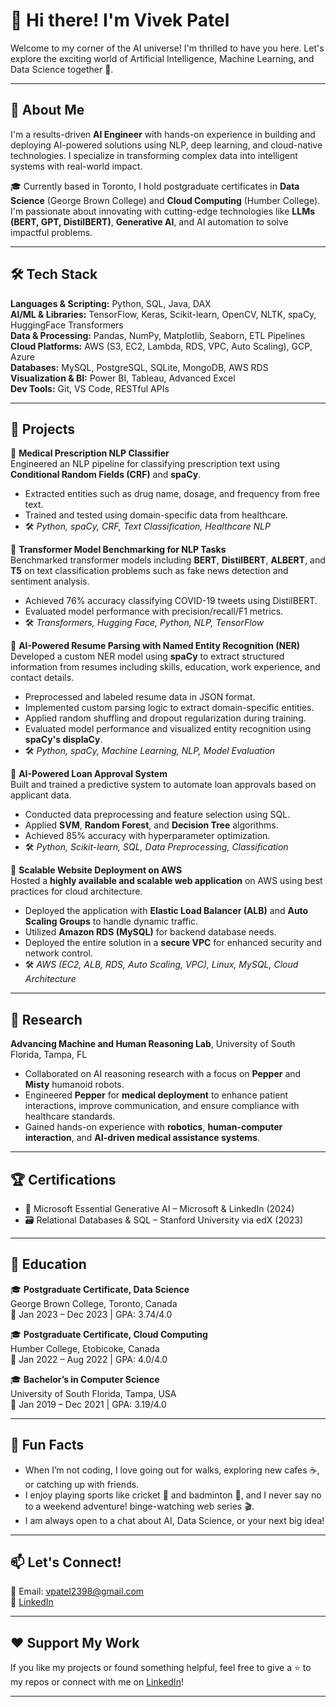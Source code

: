# 👋 Hi there! I'm Vivek Patel

Welcome to my corner of the AI universe! I'm thrilled to have you here. Let's explore the exciting world of Artificial Intelligence, Machine Learning, and Data Science together 🚀.

---

## 🧠 About Me

I'm a results-driven **AI Engineer** with hands-on experience in building and deploying AI-powered solutions using NLP, deep learning, and cloud-native technologies. I specialize in transforming complex data into intelligent systems with real-world impact.

🎓 Currently based in Toronto, I hold postgraduate certificates in **Data Science** (George Brown College) and **Cloud Computing** (Humber College). I'm passionate about innovating with cutting-edge technologies like **LLMs (BERT, GPT, DistilBERT)**, **Generative AI**, and AI automation to solve impactful problems.

---

## 🛠️ Tech Stack

**Languages & Scripting:** Python, SQL, Java, DAX  
**AI/ML & Libraries:** TensorFlow, Keras, Scikit-learn, OpenCV, NLTK, spaCy, HuggingFace Transformers  
**Data & Processing:** Pandas, NumPy, Matplotlib, Seaborn, ETL Pipelines  
**Cloud Platforms:** AWS (S3, EC2, Lambda, RDS, VPC, Auto Scaling), GCP, Azure  
**Databases:** MySQL, PostgreSQL, SQLite, MongoDB, AWS RDS  
**Visualization & BI:** Power BI, Tableau, Advanced Excel  
**Dev Tools:** Git, VS Code, RESTful APIs 

---

## 🚀 Projects

🔹 **Medical Prescription NLP Classifier**  
Engineered an NLP pipeline for classifying prescription text using **Conditional Random Fields (CRF)** and **spaCy**.

- Extracted entities such as drug name, dosage, and frequency from free text.
- Trained and tested using domain-specific data from healthcare.
- 🛠️ *Python, spaCy, CRF, Text Classification, Healthcare NLP*

🔹 **Transformer Model Benchmarking for NLP Tasks**  
Benchmarked transformer models including **BERT**, **DistilBERT**, **ALBERT**, and **T5** on text classification problems such as fake news detection and sentiment analysis.

- Achieved 76% accuracy classifying COVID-19 tweets using DistilBERT.
- Evaluated model performance with precision/recall/F1 metrics.
- 🛠️ *Transformers, Hugging Face, Python, NLP, TensorFlow*

🔹 **AI-Powered Resume Parsing with Named Entity Recognition (NER)**  
Developed a custom NER model using **spaCy** to extract structured information from resumes including skills, education, work experience, and contact details.

- Preprocessed and labeled resume data in JSON format.
- Implemented custom parsing logic to extract domain-specific entities.
- Applied random shuffling and dropout regularization during training.
- Evaluated model performance and visualized entity recognition using **spaCy's displaCy**.
- 🛠️ *Python, spaCy, Machine Learning, NLP, Model Evaluation*

🔹 **AI-Powered Loan Approval System**  
Built and trained a predictive system to automate loan approvals based on applicant data.

- Conducted data preprocessing and feature selection using SQL.
- Applied **SVM**, **Random Forest**, and **Decision Tree** algorithms.
- Achieved 85% accuracy with hyperparameter optimization.
- 🛠️ *Python, Scikit-learn, SQL, Data Preprocessing, Classification*

🔹 **Scalable Website Deployment on AWS**  
Hosted a **highly available and scalable web application** on AWS using best practices for cloud architecture.

- Deployed the application with **Elastic Load Balancer (ALB)** and **Auto Scaling Groups** to handle dynamic traffic.
- Utilized **Amazon RDS (MySQL)** for backend database needs.
- Deployed the entire solution in a **secure VPC** for enhanced security and network control.
- 🛠️ *AWS (EC2, ALB, RDS, Auto Scaling, VPC), Linux, MySQL, Cloud Architecture*

---

## 🧪 Research

**Advancing Machine and Human Reasoning Lab**, University of South Florida, Tampa, FL  

- Collaborated on AI reasoning research with a focus on **Pepper** and **Misty** humanoid robots.
- Engineered **Pepper** for **medical deployment** to enhance patient interactions, improve communication, and ensure compliance with healthcare standards.
- Gained hands-on experience with **robotics**, **human-computer interaction**, and **AI-driven medical assistance systems**.

---


## 🏆 Certifications

- 🧠 Microsoft Essential Generative AI – Microsoft & LinkedIn (2024)
- 🗃️ Relational Databases & SQL – Stanford University via edX (2023)

---

## 📍 Education

🎓 **Postgraduate Certificate, Data Science**  
George Brown College, Toronto, Canada  
📅 Jan 2023 – Dec 2023 | GPA: 3.74/4.0

🎓 **Postgraduate Certificate, Cloud Computing**  
Humber College, Etobicoke, Canada  
📅 Jan 2022 – Aug 2022 | GPA: 4.0/4.0

🎓 **Bachelor’s in Computer Science**  
University of South Florida, Tampa, USA  
📅 Jan 2019 – Dec 2021 | GPA: 3.19/4.0

---

## 💬 Fun Facts

- When I’m not coding, I love going out for walks, exploring new cafes ☕, or catching up with friends.
- I enjoy playing sports like cricket 🏏 and badminton 🏸, and I never say no to a weekend adventure! binge-watching web series 🎬.
- I am always open to a chat about AI, Data Science, or your next big idea!

---

## 📫 Let's Connect!

📧 Email: [vpatel2398@gmail.com](mailto:vpatel2398@gmail.com)  
🔗 [LinkedIn](https://www.linkedin.com/in/vivek-patel-7634a1130/)   

---

## ❤️ Support My Work

If you like my projects or found something helpful, feel free to give a ⭐ to my repos or connect with me on [LinkedIn](https://www.linkedin.com/in/vivek-patel-7634a1130/)!

---
